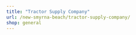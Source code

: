 ```yaml
---
title: "Tractor Supply Company"
url: /new-smyrna-beach/tractor-supply-company/
shop: general
---
```

